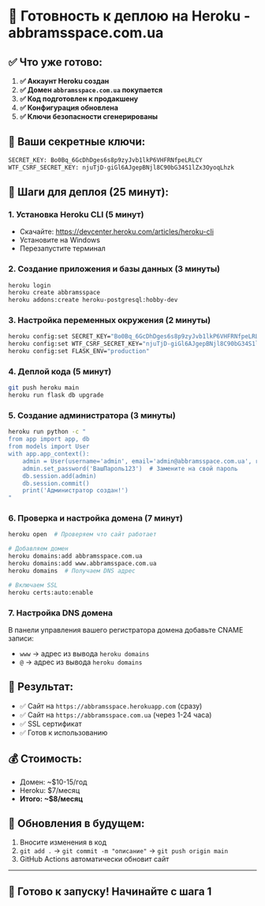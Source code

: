 # 🚀 Готовность к деплою на Heroku - abbramsspace.com.ua

## ✅ Что уже готово:

1. **✅ Аккаунт Heroku создан**
2. **✅ Домен `abbramsspace.com.ua` покупается**  
3. **✅ Код подготовлен к продакшену**
4. **✅ Конфигурация обновлена**
5. **✅ Ключи безопасности сгенерированы**

## 🔑 Ваши секретные ключи:

```bash
SECRET_KEY: Bo0Bq_6GcDhDges6s8p9zyJvb1lkP6VHFRNfpeLRLCY
WTF_CSRF_SECRET_KEY: njuTjD-giGl6AJgepBNjl8C90bG34S1lZx3OyoqLhzk
```

## 🎯 Шаги для деплоя (25 минут):

### 1. Установка Heroku CLI (5 минут)
- Скачайте: https://devcenter.heroku.com/articles/heroku-cli
- Установите на Windows
- Перезапустите терминал

### 2. Создание приложения и базы данных (3 минуты)
```bash
heroku login
heroku create abbramsspace
heroku addons:create heroku-postgresql:hobby-dev
```

### 3. Настройка переменных окружения (2 минуты)
```bash
heroku config:set SECRET_KEY="Bo0Bq_6GcDhDges6s8p9zyJvb1lkP6VHFRNfpeLRLCY"
heroku config:set WTF_CSRF_SECRET_KEY="njuTjD-giGl6AJgepBNjl8C90bG34S1lZx3OyoqLhzk"
heroku config:set FLASK_ENV="production"
```

### 4. Деплой кода (5 минут)
```bash
git push heroku main
heroku run flask db upgrade
```

### 5. Создание администратора (3 минуты)
```bash
heroku run python -c "
from app import app, db
from models import User
with app.app_context():
    admin = User(username='admin', email='admin@abbramsspace.com.ua', role='admin')
    admin.set_password('ВашПароль123')  # Замените на свой пароль
    db.session.add(admin)
    db.session.commit()
    print('Администратор создан!')
"
```

### 6. Проверка и настройка домена (7 минут)
```bash
heroku open  # Проверяем что сайт работает

# Добавляем домен
heroku domains:add abbramsspace.com.ua
heroku domains:add www.abbramsspace.com.ua
heroku domains  # Получаем DNS адрес

# Включаем SSL
heroku certs:auto:enable
```

### 7. Настройка DNS домена
В панели управления вашего регистратора домена добавьте CNAME записи:
- `www` → адрес из вывода `heroku domains`
- `@` → адрес из вывода `heroku domains`

## 🎉 Результат:
- ✅ Сайт на `https://abbramsspace.herokuapp.com` (сразу)
- ✅ Сайт на `https://abbramsspace.com.ua` (через 1-24 часа)
- ✅ SSL сертификат
- ✅ Готов к использованию

## 💰 Стоимость:
- Домен: ~$10-15/год
- Heroku: $7/месяц
- **Итого: ~$8/месяц**

## 🔄 Обновления в будущем:
1. Вносите изменения в код
2. `git add .` → `git commit -m "описание"` → `git push origin main`
3. GitHub Actions автоматически обновит сайт

---
## 🚀 Готово к запуску! Начинайте с шага 1 